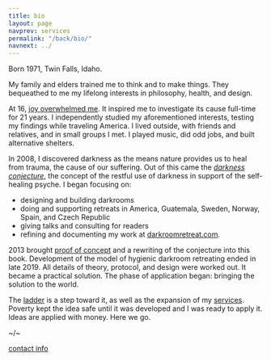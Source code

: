 ```yaml
---
title: bio
layout: page
navprev: services
permalink: "/back/bio/"
navnext: ../
---
```


Born 1971, Twin Falls, Idaho. 

My family and elders trained me to think and to make things. They bequeathed to me my lifelong interests in philosophy, health, and design.

At 16, [joy overwhelmed me](/conjecture/rapture). It inspired me to investigate its cause full-time for 21 years. I independently studied my aforementioned interests, testing my findings while traveling America. I lived outside, with friends and relatives, and in small groups I met. I played music, did odd jobs, and built alternative shelters.

In 2008, I discovered darkness as the means nature provides us to heal from trauma, the cause of our suffering. Out of this came the [*darkness conjecture*](/conjecture/), the concept of the restful use of darkness in support of the self​-healing psyche. I began focusing on:

- designing and building darkrooms
- doing and supporting retreats in America, Guatemala, Sweden, Norway, Spain, and Czech Republic
- giving talks and consulting for readers
- refining and documenting my work at [darkroomretreat.com](/). 

2013 brought [proof of concept](/reports/2x3-day) and a rewriting of the conjecture into this book. Development of the model of hygienic darkroom retreating ended in late 2019. All details of theory, protocol, and design were worked out. It became a practical solution. The phase of application began: bringing the solution to the world. 

The [ladder](/format#ladder) is a step toward it, as well as the expansion of my [services](/back/services). Poverty kept the idea safe until it was developed and I was ready to apply it. Ideas are applied with money. Here we go.

<!--&nbsp;-->

~/~

<!--&nbsp;-->

[contact info](/about#contact)
